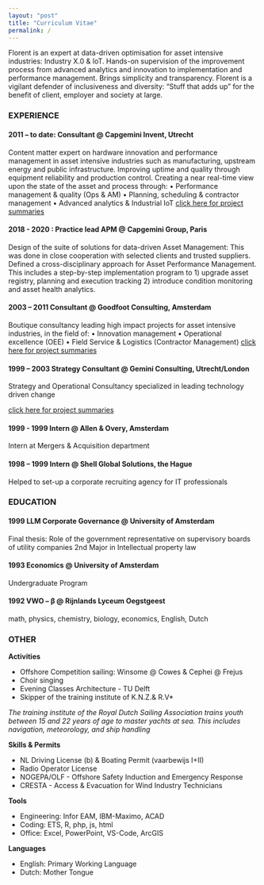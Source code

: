 ```yaml
---
layout: "post"
title: "Curriculum Vitae"
permalink: /
---
```

Florent is an expert at data-driven optimisation for asset intensive industries: Industry X.0 & IoT. Hands-on supervision of the improvement process from advanced analytics and innovation to implementation and performance management. Brings simplicity and transparency. Florent is a vigilant defender of inclusiveness and diversity: “Stuff that adds up” for the benefit of client, employer and society at large.

### EXPERIENCE

#### 2011 – to date: Consultant @ Capgemini Invent, Utrecht

Content matter expert on hardware innovation and performance management in asset intensive industries such as manufacturing, upstream energy and public infrastructure. Improving uptime and quality through equipment reliability and production control. Creating a near real-time view upon the state of the asset and process through:
•	Performance management & quality (Ops & AM)
•	Planning, scheduling & contractor management
•	Advanced analytics & Industrial IoT
[click here for project summaries](https://fprisse.github.io/projects_invent)

#### 2018 - 2020 : Practice lead APM @ Capgemini Group, Paris

Design of the suite of solutions for data-driven Asset Management: This was done in close cooperation with selected clients and trusted suppliers. Defined a cross-disciplinary approach for Asset Performance Management. This includes a step-by-step implementation program to 1) upgrade asset registry, planning and execution tracking 2) introduce condition monitoring and asset health analytics.

#### 2003 – 2011 Consultant @ Goodfoot Consulting, Amsterdam

Boutique consultancy leading high impact projects for asset intensive industries, in the field of:
•	Innovation management
•	Operational excellence (OEE)
•	Field Service & Logistics (Contractor Management)
[click here for project summaries](https://fprisse.github.io/projects_goodfoot)

#### 1999 – 2003 Strategy Consultant @ Gemini Consulting, Utrecht/London

Strategy and Operational Consultancy specialized in leading technology driven change

[click here for project summaries](https://fprisse.github.io/projects_gemini)

#### 1999 - 1999 Intern @ Allen & Overy, Amsterdam

Intern at Mergers & Acquisition department

#### 1998 – 1999 Intern @ Shell Global Solutions, the Hague

Helped to set-up a corporate recruiting agency for IT professionals

### EDUCATION

#### 1999 LLM Corporate Governance @ University of Amsterdam

Final thesis: Role of the government representative on supervisory boards of utility companies
2nd Major in Intellectual property law

#### 1993 Economics @ University of Amsterdam

Undergraduate Program

#### 1992 VWO – β @ Rijnlands Lyceum Oegstgeest

math, physics, chemistry, biology, economics, English, Dutch

### OTHER

**Activities**
 - Offshore Competition sailing: Winsome @ Cowes & Cephei @ Frejus
 - Choir singing
 - Evening Classes Architecture - TU Delft
 - Skipper of the training institute of K.N.Z.& R.V*  

*The training institute of the Royal Dutch Sailing Association trains youth between 15 and 22 years of age to master yachts at sea. This includes navigation, meteorology, and ship handling*

**Skills & Permits**  
 - NL Driving License (b) & Boating Permit (vaarbewijs I+II)
 - Radio Operator License
 - NOGEPA/OLF - Offshore Safety Induction and Emergency Response
 - CRESTA - Access & Evacuation for Wind Industry Technicians

**Tools**
 - Engineering: Infor EAM, IBM-Maximo, ACAD
 - Coding: ETS, R, php, js, html
 - Office: Excel, PowerPoint, VS-Code, ArcGIS

**Languages**
 - English: Primary Working Language
 - Dutch: Mother Tongue
